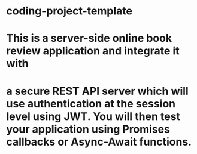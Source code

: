 # coding-project-template
# This is a server-side online book review application and integrate it with 
# a secure REST API server which will use authentication at the session level using JWT. You will then test your application using Promises callbacks or Async-Await functions.